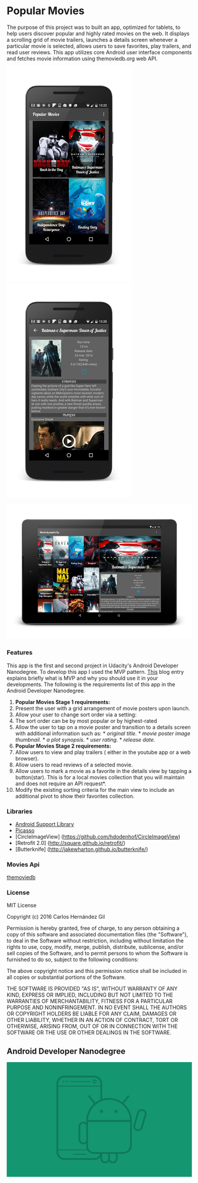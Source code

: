 # Popular Movies

The purpose of this project was to built an app, optimized for tablets, to help users discover popular and highly rated movies on the web. It displays a scrolling grid of movie trailers, launches a details screen whenever a particular movie is selected, allows users to save favorites, play trailers, and read user reviews. This app utilizes core Android user interface components and fetches movie information using themoviedb.org web API.

 ![grid](https://raw.githubusercontent.com/cahergil/shareablefotos/master/pm/phone_grid1.png) 
 ![details](https://raw.githubusercontent.com/cahergil/shareablefotos/master/pm/phone_details1.png) 

 ![tablet](https://raw.githubusercontent.com/cahergil/shareablefotos/master/pm/tablet.png) 

### Features

This app is the first and second project in Udacity's Android Developer Nanodegree. To develop this app I used the MVP pattern. [This](http://antonioleiva.com/mvp-android/) blog entry explains briefly what is MVP and why you should use it in your developments. 
The following is the requirements list of this app in the Android Developer Nanodegree.

1. **Popular Movies Stage 1 requirements:**
  1. Present the user with a grid arrangement of movie posters upon launch.
  2. Allow your user to change sort order via a setting:
  3. The sort order can be by most popular or by highest-rated
  4. Allow the user to tap on a movie poster and transition to a details screen with additional information such as:
    * *original title.*
    * *movie poster image thumbnail.*
    * *a plot synopsis.* 
    * *user rating.* 
    * *release date.*
2. **Popular Movies Stage 2 requirements:**	
  1. Allow users to view and play trailers ( either in the youtube app or a web browser).
  2. Allow users to read reviews of a selected movie.
  3. Allow users to mark a movie as a favorite in the details view by tapping a button(star). This is for a local    movies collection that you will maintain and does not require an API request*.
  4. Modify the existing sorting criteria for the main view to include an additional pivot to show their favorites collection.				



### Libraries

- [Android Support Library]()
- [Picasso](http://square.github.io/picasso/)
- [CircleImageView] (https://github.com/hdodenhof/CircleImageView)
- [Retrofit 2.0] (http://square.github.io/retrofit/)
- [Butterknife] (http://jakewharton.github.io/butterknife/)

### Movies Api

[themoviedb](https://www.themoviedb.org/)

### License

MIT License

Copyright (c) 2016 Carlos Hernández Gil

Permission is hereby granted, free of charge, to any person obtaining a copy
of this software and associated documentation files (the "Software"), to deal
in the Software without restriction, including without limitation the rights
to use, copy, modify, merge, publish, distribute, sublicense, and/or sell
copies of the Software, and to permit persons to whom the Software is
furnished to do so, subject to the following conditions:

The above copyright notice and this permission notice shall be included in all
copies or substantial portions of the Software.

THE SOFTWARE IS PROVIDED "AS IS", WITHOUT WARRANTY OF ANY KIND, EXPRESS OR
IMPLIED, INCLUDING BUT NOT LIMITED TO THE WARRANTIES OF MERCHANTABILITY,
FITNESS FOR A PARTICULAR PURPOSE AND NONINFRINGEMENT. IN NO EVENT SHALL THE
AUTHORS OR COPYRIGHT HOLDERS BE LIABLE FOR ANY CLAIM, DAMAGES OR OTHER
LIABILITY, WHETHER IN AN ACTION OF CONTRACT, TORT OR OTHERWISE, ARISING FROM,
OUT OF OR IN CONNECTION WITH THE SOFTWARE OR THE USE OR OTHER DEALINGS IN THE
SOFTWARE.


## Android Developer Nanodegree
[![udacity][1]][2]

[1]: https://raw.githubusercontent.com/cahergil/shareablefotos/master/pm/nanodegree-logo.png
[2]: https://www.udacity.com/course/android-developer-nanodegree--nd801
